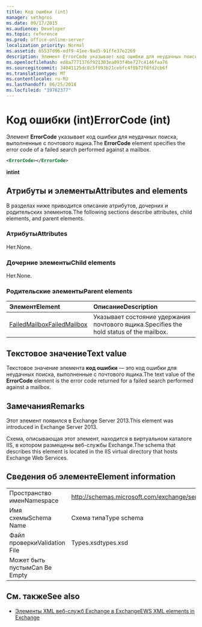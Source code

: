 ```yaml
---
title: Код ошибки (int)
manager: sethgros
ms.date: 09/17/2015
ms.audience: Developer
ms.topic: reference
ms.prod: office-online-server
localization_priority: Normal
ms.assetid: 65537d96-edf9-41ee-9ad5-91ffe37e2269
description: Элемент ErrorCode указывает код ошибки для неудачных поиска, выполненные с почтового ящика.
ms.openlocfilehash: ed8a7771376f921303ea093f4be727c4146faa76
ms.sourcegitcommit: 34041125dc8c5f993b21cebfc4f8b72f0fd2cb6f
ms.translationtype: MT
ms.contentlocale: ru-RU
ms.lasthandoff: 06/25/2018
ms.locfileid: "19762377"
---
```

# <a name="errorcode-int"></a><span data-ttu-id="e6ac9-103">Код ошибки (int)</span><span class="sxs-lookup"><span data-stu-id="e6ac9-103">ErrorCode (int)</span></span>

<span data-ttu-id="e6ac9-104">Элемент **ErrorCode** указывает код ошибки для неудачных поиска, выполненные с почтового ящика.</span><span class="sxs-lookup"><span data-stu-id="e6ac9-104">The **ErrorCode** element specifies the error code of a failed search performed against a mailbox.</span></span> 
  
```XML
<ErrorCode></ErrorCode>
```

 <span data-ttu-id="e6ac9-105">**int**</span><span class="sxs-lookup"><span data-stu-id="e6ac9-105">**int**</span></span>
## <a name="attributes-and-elements"></a><span data-ttu-id="e6ac9-106">Атрибуты и элементы</span><span class="sxs-lookup"><span data-stu-id="e6ac9-106">Attributes and elements</span></span>

<span data-ttu-id="e6ac9-107">В разделах ниже приводится описание атрибутов, дочерних и родительских элементов.</span><span class="sxs-lookup"><span data-stu-id="e6ac9-107">The following sections describe attributes, child elements, and parent elements.</span></span>
  
### <a name="attributes"></a><span data-ttu-id="e6ac9-108">Атрибуты</span><span class="sxs-lookup"><span data-stu-id="e6ac9-108">Attributes</span></span>

<span data-ttu-id="e6ac9-109">Нет.</span><span class="sxs-lookup"><span data-stu-id="e6ac9-109">None.</span></span>
  
### <a name="child-elements"></a><span data-ttu-id="e6ac9-110">Дочерние элементы</span><span class="sxs-lookup"><span data-stu-id="e6ac9-110">Child elements</span></span>

<span data-ttu-id="e6ac9-111">Нет.</span><span class="sxs-lookup"><span data-stu-id="e6ac9-111">None.</span></span>
  
### <a name="parent-elements"></a><span data-ttu-id="e6ac9-112">Родительские элементы</span><span class="sxs-lookup"><span data-stu-id="e6ac9-112">Parent elements</span></span>

|<span data-ttu-id="e6ac9-113">**Элемент**</span><span class="sxs-lookup"><span data-stu-id="e6ac9-113">**Element**</span></span>|<span data-ttu-id="e6ac9-114">**Описание**</span><span class="sxs-lookup"><span data-stu-id="e6ac9-114">**Description**</span></span>|
|:-----|:-----|
|[<span data-ttu-id="e6ac9-115">FailedMailbox</span><span class="sxs-lookup"><span data-stu-id="e6ac9-115">FailedMailbox</span></span>](failedmailbox.md) <br/> |<span data-ttu-id="e6ac9-116">Указывает состояние удержания почтового ящика.</span><span class="sxs-lookup"><span data-stu-id="e6ac9-116">Specifies the hold status of the mailbox.</span></span>  <br/> |
   
## <a name="text-value"></a><span data-ttu-id="e6ac9-117">Текстовое значение</span><span class="sxs-lookup"><span data-stu-id="e6ac9-117">Text value</span></span>

<span data-ttu-id="e6ac9-118">Текстовое значение элемента **код ошибки** — это код ошибки для неудачных поиска, выполненные с почтового ящика.</span><span class="sxs-lookup"><span data-stu-id="e6ac9-118">The text value of the **ErrorCode** element is the error code returned for a failed search performed against a mailbox.</span></span> 
  
## <a name="remarks"></a><span data-ttu-id="e6ac9-119">Замечания</span><span class="sxs-lookup"><span data-stu-id="e6ac9-119">Remarks</span></span>

<span data-ttu-id="e6ac9-120">Этот элемент появился в Exchange Server 2013.</span><span class="sxs-lookup"><span data-stu-id="e6ac9-120">This element was introduced in Exchange Server 2013.</span></span>
  
<span data-ttu-id="e6ac9-121">Схема, описывающая этот элемент, находится в виртуальном каталоге IIS, в котором размещены веб-службы Exchange.</span><span class="sxs-lookup"><span data-stu-id="e6ac9-121">The schema that describes this element is located in the IIS virtual directory that hosts Exchange Web Services.</span></span>
  
## <a name="element-information"></a><span data-ttu-id="e6ac9-122">Сведения об элементе</span><span class="sxs-lookup"><span data-stu-id="e6ac9-122">Element information</span></span>

|||
|:-----|:-----|
|<span data-ttu-id="e6ac9-123">Пространство имен</span><span class="sxs-lookup"><span data-stu-id="e6ac9-123">Namespace</span></span>  <br/> |http://schemas.microsoft.com/exchange/services/2006/types  <br/> |
|<span data-ttu-id="e6ac9-124">Имя схемы</span><span class="sxs-lookup"><span data-stu-id="e6ac9-124">Schema Name</span></span>  <br/> |<span data-ttu-id="e6ac9-125">Схема типа</span><span class="sxs-lookup"><span data-stu-id="e6ac9-125">Type schema</span></span>  <br/> |
|<span data-ttu-id="e6ac9-126">Файл проверки</span><span class="sxs-lookup"><span data-stu-id="e6ac9-126">Validation File</span></span>  <br/> |<span data-ttu-id="e6ac9-127">Types.xsd</span><span class="sxs-lookup"><span data-stu-id="e6ac9-127">types.xsd</span></span>  <br/> |
|<span data-ttu-id="e6ac9-128">Может быть пустым</span><span class="sxs-lookup"><span data-stu-id="e6ac9-128">Can Be Empty</span></span>  <br/> ||
   
## <a name="see-also"></a><span data-ttu-id="e6ac9-129">См. также</span><span class="sxs-lookup"><span data-stu-id="e6ac9-129">See also</span></span>



- [<span data-ttu-id="e6ac9-130">Элементы XML веб-служб Exchange в Exchange</span><span class="sxs-lookup"><span data-stu-id="e6ac9-130">EWS XML elements in Exchange</span></span>](ews-xml-elements-in-exchange.md)

